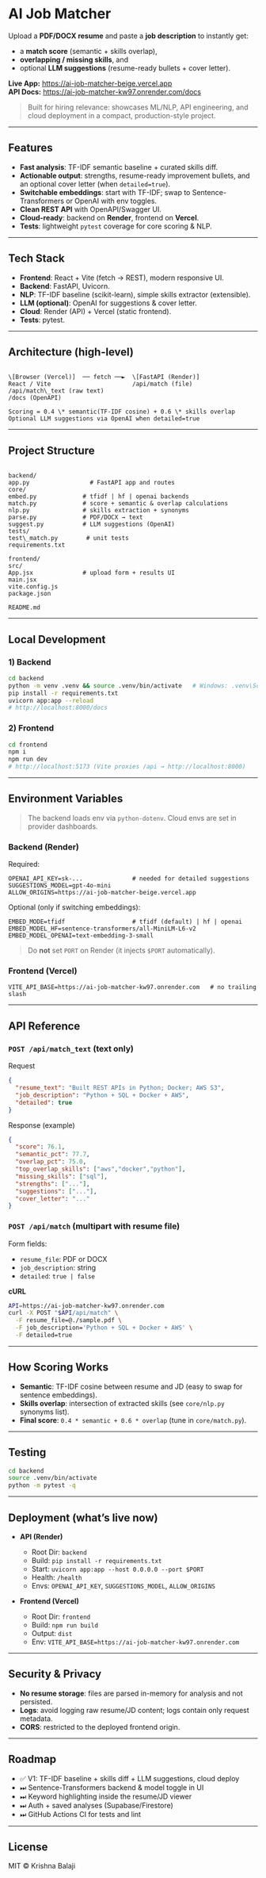# AI Job Matcher

Upload a **PDF/DOCX resume** and paste a **job description** to instantly get:
- a **match score** (semantic + skills overlap),
- **overlapping / missing skills**, and
- optional **LLM suggestions** (resume-ready bullets + cover letter).

**Live App:** https://ai-job-matcher-beige.vercel.app  
**API Docs:** https://ai-job-matcher-kw97.onrender.com/docs

> Built for hiring relevance: showcases ML/NLP, API engineering, and cloud deployment in a compact, production-style project.

---

## Features

- **Fast analysis**: TF-IDF semantic baseline + curated skills diff.
- **Actionable output**: strengths, resume-ready improvement bullets, and an optional cover letter (when `detailed=true`).
- **Switchable embeddings**: start with TF-IDF; swap to Sentence-Transformers or OpenAI with env toggles.
- **Clean REST API** with OpenAPI/Swagger UI.
- **Cloud-ready**: backend on **Render**, frontend on **Vercel**.
- **Tests**: lightweight `pytest` coverage for core scoring & NLP.

---

## Tech Stack

- **Frontend**: React + Vite (fetch → REST), modern responsive UI.
- **Backend**: FastAPI, Uvicorn.
- **NLP**: TF-IDF baseline (scikit-learn), simple skills extractor (extensible).
- **LLM (optional)**: OpenAI for suggestions & cover letter.
- **Cloud**: Render (API) + Vercel (static frontend).
- **Tests**: pytest.

---

## Architecture (high-level)

```

\[Browser (Vercel)]  ── fetch ──►  \[FastAPI (Render)]
React / Vite                       /api/match (file)
/api/match\_text (raw text)
/docs (OpenAPI)

Scoring = 0.4 \* semantic(TF-IDF cosine) + 0.6 \* skills overlap
Optional LLM suggestions via OpenAI when detailed=true

```

---

## Project Structure

```

backend/
app.py                 # FastAPI app and routes
core/
embed.py             # tfidf | hf | openai backends
match.py             # score + semantic & overlap calculations
nlp.py               # skills extraction + synonyms
parse.py             # PDF/DOCX → text
suggest.py           # LLM suggestions (OpenAI)
tests/
test\_match.py        # unit tests
requirements.txt

frontend/
src/
App.jsx              # upload form + results UI
main.jsx
vite.config.js
package.json

README.md

````

---

## Local Development

### 1) Backend

```bash
cd backend
python -m venv .venv && source .venv/bin/activate   # Windows: .venv\Scripts\activate
pip install -r requirements.txt
uvicorn app:app --reload
# http://localhost:8000/docs
````

### 2) Frontend

```bash
cd frontend
npm i
npm run dev
# http://localhost:5173 (Vite proxies /api → http://localhost:8000)
```

---

## Environment Variables

> The backend loads env via `python-dotenv`. Cloud envs are set in provider dashboards.

### Backend (Render)

Required:

```
OPENAI_API_KEY=sk-...              # needed for detailed suggestions
SUGGESTIONS_MODEL=gpt-4o-mini
ALLOW_ORIGINS=https://ai-job-matcher-beige.vercel.app
```

Optional (only if switching embeddings):

```
EMBED_MODE=tfidf                   # tfidf (default) | hf | openai
EMBED_MODEL_HF=sentence-transformers/all-MiniLM-L6-v2
EMBED_MODEL_OPENAI=text-embedding-3-small
```

> Do **not** set `PORT` on Render (it injects `$PORT` automatically).

### Frontend (Vercel)

```
VITE_API_BASE=https://ai-job-matcher-kw97.onrender.com   # no trailing slash
```

---

## API Reference

### `POST /api/match_text`  (text only)

Request

```json
{
  "resume_text": "Built REST APIs in Python; Docker; AWS S3",
  "job_description": "Python + SQL + Docker + AWS",
  "detailed": true
}
```

Response (example)

```json
{
  "score": 76.1,
  "semantic_pct": 77.7,
  "overlap_pct": 75.0,
  "top_overlap_skills": ["aws","docker","python"],
  "missing_skills": ["sql"],
  "strengths": ["..."],
  "suggestions": ["..."],
  "cover_letter": "..."
}
```

### `POST /api/match`  (multipart with resume file)

Form fields:

* `resume_file`: PDF or DOCX
* `job_description`: string
* `detailed`: `true | false`

**cURL**

```bash
API=https://ai-job-matcher-kw97.onrender.com
curl -X POST "$API/api/match" \
  -F resume_file=@./sample.pdf \
  -F job_description='Python + SQL + Docker + AWS' \
  -F detailed=true
```

---

## How Scoring Works

* **Semantic**: TF-IDF cosine between resume and JD (easy to swap for sentence embeddings).
* **Skills overlap**: intersection of extracted skills (see `core/nlp.py` synonyms list).
* **Final score**: `0.4 * semantic + 0.6 * overlap` (tune in `core/match.py`).

---

## Testing

```bash
cd backend
source .venv/bin/activate
python -m pytest -q
```

---

## Deployment (what’s live now)

* **API (Render)**

  * Root Dir: `backend`
  * Build: `pip install -r requirements.txt`
  * Start: `uvicorn app:app --host 0.0.0.0 --port $PORT`
  * Health: `/health`
  * Envs: `OPENAI_API_KEY`, `SUGGESTIONS_MODEL`, `ALLOW_ORIGINS`

* **Frontend (Vercel)**

  * Root Dir: `frontend`
  * Build: `npm run build`
  * Output: `dist`
  * Env: `VITE_API_BASE=https://ai-job-matcher-kw97.onrender.com`

---

## Security & Privacy

* **No resume storage**: files are parsed in-memory for analysis and not persisted.
* **Logs**: avoid logging raw resume/JD content; logs contain only request metadata.
* **CORS**: restricted to the deployed frontend origin.

---

## Roadmap

* ✅ V1: TF-IDF baseline + skills diff + LLM suggestions, cloud deploy
* ⏭ Sentence-Transformers backend & model toggle in UI
* ⏭ Keyword highlighting inside the resume/JD viewer
* ⏭ Auth + saved analyses (Supabase/Firestore)
* ⏭ GitHub Actions CI for tests and lint

---
## License

MIT © Krishna Balaji
